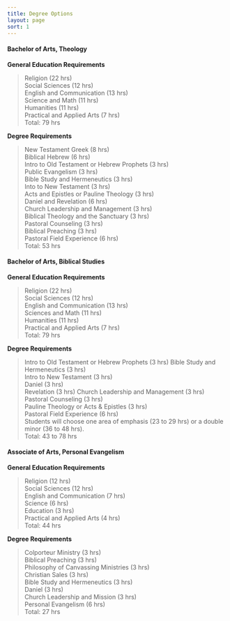 ```yaml
---
title: Degree Options
layout: page
sort: 1
---
```


#### Bachelor of Arts, Theology
      
**General Education Requirements**

> Religion (22 hrs)  
> Social Sciences (12 hrs)  
> English and Communication (13 hrs)  
> Science and Math (11 hrs)  
> Humanities (11 hrs)  
> Practical and Applied Arts (7 hrs)  
Total: 79 hrs  


**Degree Requirements**

> New Testament Greek (8 hrs)  
> Biblical Hebrew (6 hrs)  
> Intro to Old Testament or Hebrew Prophets (3 hrs)  
> Public Evangelism (3 hrs)  
> Bible Study and Hermeneutics (3 hrs)  
> Into to New Testament (3 hrs)  
> Acts and Epistles or Pauline Theology (3 hrs)  
> Daniel and Revelation (6 hrs)  
> Church Leadership and Management (3 hrs)  
> Biblical Theology and the Sanctuary (3 hrs)  
> Pastoral Counseling (3 hrs)  
> Biblical Preaching (3 hrs)  
> Pastoral Field Experience (6 hrs)  
Total: 53 hrs  

#### Bachelor of Arts, Biblical Studies
                      
**General Education Requirements**

> Religion (22 hrs)  
> Social Sciences (12 hrs)  
> English and Communication (13 hrs)  
> Sciences and Math (11 hrs)  
> Humanities (11 hrs)  
> Practical and Applied Arts (7 hrs)  
Total: 79 hrs

**Degree Requirements**

                                
> Intro to Old Testament or Hebrew Prophets (3 hrs)
> Bible Study and Hermeneutics (3 hrs)  
> Intro to New Testament (3 hrs)  
> Daniel (3 hrs)  
> Revelation (3 hrs)
> Church Leadership and Management (3 hrs)  
> Pastoral Counseling (3 hrs)  
> Pauline Theology or Acts & Epistles (3 hrs)  
> Pastoral Field Experience (6 hrs)  
> Students will choose one area of emphasis (23 to 29 hrs) or a double minor (36 to 48 hrs).  
> Total: 43 to 78 hrs  


#### Associate of Arts, Personal Evangelism
                                    
**General Education Requirements**

> Religion (12 hrs)  
> Social Sciences (12 hrs)  
> English and Communication (7 hrs)  
> Science (6 hrs)  
> Education (3 hrs)  
> Practical and Applied Arts (4 hrs)  
Total: 44 hrs

**Degree Requirements**
                 
> Colporteur Ministry (3 hrs)  
> Biblical Preaching (3 hrs)  
> Philosophy of Canvassing Ministries (3 hrs)  
> Christian Sales (3 hrs)  
> Bible Study and Hermeneutics (3 hrs)  
> Daniel (3 hrs)  
> Church Leadership and Mission (3 hrs)  
> Personal Evangelism (6 hrs)  
Total: 27 hrs
